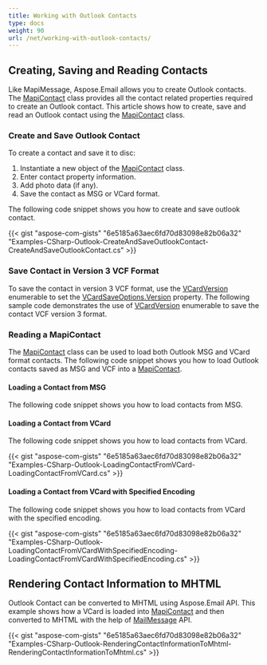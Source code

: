```yaml
---
title: Working with Outlook Contacts
type: docs
weight: 90
url: /net/working-with-outlook-contacts/
---
```



## **Creating, Saving and Reading Contacts**

Like MapiMessage, Aspose.Email allows you to create Outlook contacts. The [MapiContact](https://reference.aspose.com/email/net/aspose.email.mapi/mapicontact/) class provides all the contact related properties required to create an Outlook contact. This article shows how to create, save and read an Outlook contact using the [MapiContact](https://reference.aspose.com/email/net/aspose.email.mapi/mapicontact/) class.

### **Create and Save Outlook Contact**

To create a contact and save it to disc:

1. Instantiate a new object of the [MapiContact](https://reference.aspose.com/email/net/aspose.email.mapi/mapicontact/) class.
1. Enter contact property information.
1. Add photo data (if any).
1. Save the contact as MSG or VCard format.

The following code snippet shows you how to create and save outlook contact.

{{< gist "aspose-com-gists" "6e5185a63aec6fd70d83098e82b06a32" "Examples-CSharp-Outlook-CreateAndSaveOutlookContact-CreateAndSaveOutlookContact.cs" >}}

### **Save Contact in Version 3 VCF Format**

To save the contact in version 3 VCF format, use the [VCardVersion](https://reference.aspose.com/email/net/aspose.email.personalinfo.vcard/vcardversion/) enumerable to set the [VCardSaveOptions.Version](https://reference.aspose.com/email/net/aspose.email.personalinfo.vcard/vcardsaveoptions/version/) property. The following sample code demonstrates the use of [VCardVersion](https://reference.aspose.com/email/net/aspose.email.personalinfo.vcard/vcardversion/) enumerable to save the contact VCF version 3 format.

### **Reading a MapiContact**

The [MapiContact](https://reference.aspose.com/email/net/aspose.email.mapi/mapicontact/) class can be used to load both Outlook MSG and VCard format contacts. The following code snippet shows you how to load Outlook contacts saved as MSG and VCF into a [MapiContact](https://reference.aspose.com/email/net/aspose.email.mapi/mapicontact/).

#### **Loading a Contact from MSG**

The following code snippet shows you how to load contacts from MSG.

#### **Loading a Contact from VCard**

The following code snippet shows you how to load contacts from VCard.

{{< gist "aspose-com-gists" "6e5185a63aec6fd70d83098e82b06a32" "Examples-CSharp-Outlook-LoadingContactFromVCard-LoadingContactFromVCard.cs" >}}

#### **Loading a Contact from VCard with Specified Encoding**

The following code snippet shows you how to load contacts from VCard with the specified encoding.

{{< gist "aspose-com-gists" "6e5185a63aec6fd70d83098e82b06a32" "Examples-CSharp-Outlook-LoadingContactFromVCardWithSpecifiedEncoding-LoadingContactFromVCardWithSpecifiedEncoding.cs" >}}

## **Rendering Contact Information to MHTML**

Outlook Contact can be converted to MHTML using Aspose.Email API. This example shows how a VCard is loaded into [MapiContact](https://reference.aspose.com/email/net/aspose.email.mapi/mapicontact/) and then converted to MHTML with the help of [MailMessage](https://reference.aspose.com/email/net/aspose.email/mailmessage/) API.

{{< gist "aspose-com-gists" "6e5185a63aec6fd70d83098e82b06a32" "Examples-CSharp-Outlook-RenderingContactInformationToMhtml-RenderingContactInformationToMhtml.cs" >}}
